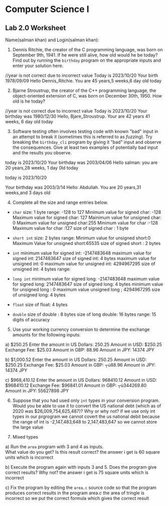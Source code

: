
# Computer Science I 
## Lab 2.0 Worksheet

Name(salman khan) and Login(salman khan):



1. Dennis Ritchie, the creator of the C programming language,
was born on September 9th, 1941.  If he were still alive,
how old would he be today?  Find out by running the `birthday`
program on the appropriate inputs and enter your solution here.

//year is not correct due to incorrect value
Today is 2023/10/20
Your birth 1978/09/09
Hello Dennis_Ritchie. You are 45 years,5 weeks,6 day old today


2. Bjarne Stroustrup, the creator of the C++ programming
language, the object-oriented extension of C, was born on
December 30th, 1950.  How old is he today?

//year is not correct due to incorrect value 
Today is 2023/10/20
Your birthday was 1980/12/30
Hello, Bjare_Stroustrup. Your are 42 years 41 weeks, 6 day old today


3. Software testing often involves testing code with known
"bad" input in an attempt to break it (sometimes this is
referred to as *fuzzing*).  Try breaking the `birthday_cli`
program by giving it "bad" input and observe the consequences.
Give at least two examples of potentially bad input and the
results you observe.

today is 2023/10/20
Your birthday was 2003/04/06
Hello salman: you are 20 years,28 weeks, 1 day 0ld today

today is 2023/10/20

Your birthday was 2003/3/14
Hello: Abdullah. You are 20 years,31 weeks,and 3 days old

4. Complete all the size and range entries below.

* `char`
  size: 1 byte
  range: -128 to 127
  Minimum value for signed char: -128
  Maximum value for signed char: 127
  Mainimum value for unsigned char: 0
  Maximum value for unsigned char:255
  Minimum value for char :-128
  Maximum value for char :127
  size of signed char : 1 byte
* `short int`
  size: 2 bytes
  range:
  Minimum value for unsigned short:0
  Maximum Value for unsigned short:65535
  size of signed short : 2 bytes
* `int`
  minimum value for signed int: -2147483648
  maximum value for signed int: 2147483647
  size of signed int: 4 bytes
  maximum value for unsigned int: 0
  maximum value for unsigned int: 4294967295
  size of unsigned int: 4 bytes
  range:
* `long int`
  minimum value for signed long: -2147483648
  maximum value for signed long: 2147483647
  size of signed long: 4 bytes
  minimum value for unsigned long : 0
  maximum value unsigned long ; 4294967295
  size of unsigned long:  4 bytes 
* `float`
  size of  float: 4 bytes 

  

* `double`
  size of double : 8 bytes 
  size of long double: 16 bytes
  range: 15 digits of accuracy




5. Use your working currency conversion to determine
the exchange amounts for the following inputs:

  a) $250.25
  Enter the amount in US Dollars: 250.25
Amount in USD: $250.25
Exchange Fee: $25.03
Amount in GBP: 88.96
Amount in JPY: 14374 JPY

  b) $1,000.52
  Enter the amount in US Dollars: 250.25
Amount in USD: $250.25
Exchange Fee: $25.03
Amount in GBP: ┬ú88.96
Amount in JPY: 14374 JPY

  c) $968,410.12
  Enter the amount in US Dollars: 968410.12
Amount in USD: $968410.12
Exchange Fee: $96841.01
Amount in GBP: ┬ú344269.80
Amount in JPY: 55627898 JPY



6. Suppose that you had used only `int` types
in your conversion program.  Would you be able
to use it to convert the US national debt
(which as of 2020 was \$26,009,754,625,487)?
Why or why not?
if we use only int types in our prgrogram we cannot covert the us national debit because the range of int is -2,147,483,648 to 2,147,483,647 so we cannot store the large value




7. Mixed types

a) Run the `area` program with 3 and 4 as inputs.  
What value do you get?  Is this result correct?
the answer i get is 60 square units which is incorrect

b) Execute the program again with inputs 3 and 5.
Does the program give correct results?  Why not?
the answer i get is 75 square units which is incorrect


c) Fix the program by editing the `area.c` source
code so that the program produces correct results
in the program area.c the area of tringle is incorrect so we put the correct formula which gives the correct result
